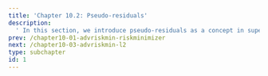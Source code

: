 ```yaml
---
title: 'Chapter 10.2: Pseudo-residuals'
description:
  ' In this section, we introduce pseudo-residuals as a concept in supervised regression and discuss the relation to gradient descent. '
prev: /chapter10-01-advriskmin-riskminimizer
next: /chapter10-03-advriskmin-l2
type: subchapter
id: 1
---
```



<!-- Hier jetzt die neuen Links einpflegen -->

<!--
<exercise id="1" title="Video Lecture">
<iframe width="100%" height="480" src="https://www.youtube.com/embed/OVD0HDZ39IU" frameborder="0" allow="accelerometer; autoplay; encrypted-media; gyroscope; picture-in-picture" allowfullscreen></iframe>
</exercise>
-->


<exercise id="2" title="Slides">
<object data="pdfs/10/slides-pseudo-residuals.pdf" type="application/pdf" style="width:100%;height:480px">
    <embed src="pdfs/10/slides-pseudo-residuals.pdf" type="application/pdf" />
</object>
</exercise>


